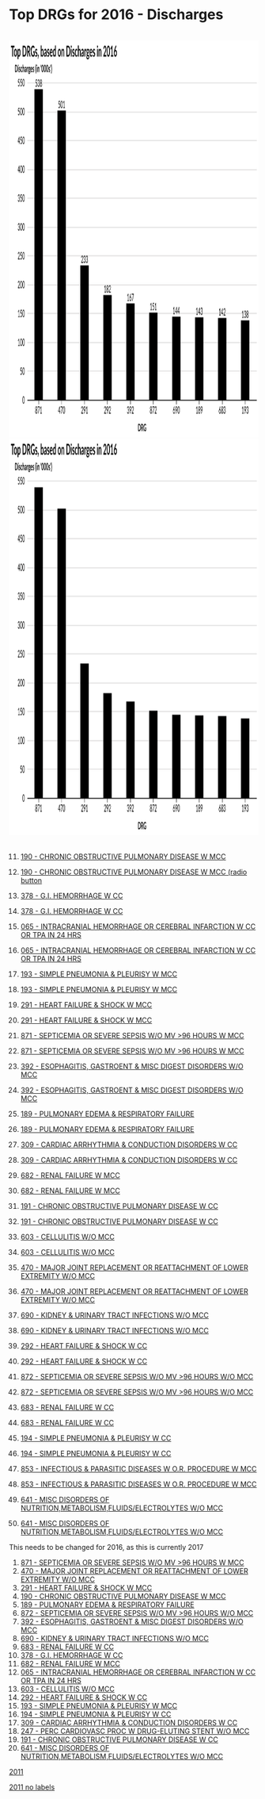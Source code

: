 # Top DRGs for 2016 - Discharges


<br>
<div style="text-align: center;"> <IMG class="plain" SRC="Discharges_labels_2016.svg"  style="background:none; border:none; box-shadow:none;"  width="900" height="800" ALT="image">
<em></em></div>




<div style="text-align: center;"> <IMG class="plain" SRC="Discharges_2016.svg"  style="background:none; border:none; box-shadow:none;"  width="900" height="800" ALT="image">
<em></em></div>
<br>





11.  [190 - CHRONIC OBSTRUCTIVE PULMONARY DISEASE W MCC](http://mvigoda.github.io/datasets/Year_2016/2016_Charts/2016_11_190_Chart.html)  
11.  [190 - CHRONIC OBSTRUCTIVE PULMONARY DISEASE W MCC (radio button](http://mvigoda.github.io/datasets/Year_2016/2016_Charts/2016_11_190_radio_button_Chart.html)  





12.  [378 - G.I. HEMORRHAGE W CC](http://mvigoda.github.io/datasets/Discharges/2016_12_378_Chart.html)  
12.  [378 - G.I. HEMORRHAGE W CC](http://mvigoda.github.io/datasets/Discharges/2016_12_378_radio_button_Chart.html)  
16.  [065 - INTRACRANIAL HEMORRHAGE OR CEREBRAL INFARCTION W CC OR TPA IN 24 HRS](http://mvigoda.github.io/datasets/Discharges/2016_16_65_Chart.html)  
16.  [065 - INTRACRANIAL HEMORRHAGE OR CEREBRAL INFARCTION W CC OR TPA IN 24 HRS](http://mvigoda.github.io/datasets/Discharges/2016_16_65_radio_button_Chart.html)  
10.  [193 - SIMPLE PNEUMONIA & PLEURISY W MCC](http://mvigoda.github.io/datasets/Discharges/2016_10_193_Chart.html)  
10.  [193 - SIMPLE PNEUMONIA & PLEURISY W MCC](http://mvigoda.github.io/datasets/Discharges/2016_10_193_radio_button_Chart.html)  
3.  [291 - HEART FAILURE & SHOCK W MCC](http://mvigoda.github.io/datasets/Discharges/2016_3_291_Chart.html)  
3.  [291 - HEART FAILURE & SHOCK W MCC](http://mvigoda.github.io/datasets/Discharges/2016_3_291_radio_button_Chart.html)  
1.  [871 - SEPTICEMIA OR SEVERE SEPSIS W/O MV >96 HOURS W MCC](http://mvigoda.github.io/datasets/Discharges/2016_1_871_Chart.html)  
1.  [871 - SEPTICEMIA OR SEVERE SEPSIS W/O MV >96 HOURS W MCC](http://mvigoda.github.io/datasets/Discharges/2016_1_871_radio_button_Chart.html)  
5.  [392 - ESOPHAGITIS, GASTROENT & MISC DIGEST DISORDERS W/O MCC](http://mvigoda.github.io/datasets/Discharges/2016_5_392_Chart.html)  
5.  [392 - ESOPHAGITIS, GASTROENT & MISC DIGEST DISORDERS W/O MCC](http://mvigoda.github.io/datasets/Discharges/2016_5_392_radio_button_Chart.html)  
8.  [189 - PULMONARY EDEMA & RESPIRATORY FAILURE](http://mvigoda.github.io/datasets/Discharges/2016_8_189_Chart.html)  
8.  [189 - PULMONARY EDEMA & RESPIRATORY FAILURE](http://mvigoda.github.io/datasets/Discharges/2016_8_189_radio_button_Chart.html)  
19.  [309 - CARDIAC ARRHYTHMIA & CONDUCTION DISORDERS W CC](http://mvigoda.github.io/datasets/Discharges/2016_19_309_Chart.html)  
19.  [309 - CARDIAC ARRHYTHMIA & CONDUCTION DISORDERS W CC](http://mvigoda.github.io/datasets/Discharges/2016_19_309_radio_button_Chart.html)  
14.  [682 - RENAL FAILURE W MCC](http://mvigoda.github.io/datasets/Discharges/2016_14_682_Chart.html)  
14.  [682 - RENAL FAILURE W MCC](http://mvigoda.github.io/datasets/Discharges/2016_14_682_radio_button_Chart.html)  
18.  [191 - CHRONIC OBSTRUCTIVE PULMONARY DISEASE W CC](http://mvigoda.github.io/datasets/Discharges/2016_18_191_Chart.html)  
18.  [191 - CHRONIC OBSTRUCTIVE PULMONARY DISEASE W CC](http://mvigoda.github.io/datasets/Discharges/2016_18_191_radio_button_Chart.html)  
15.  [603 - CELLULITIS W/O MCC](http://mvigoda.github.io/datasets/Discharges/2016_15_603_Chart.html)  
15.  [603 - CELLULITIS W/O MCC](http://mvigoda.github.io/datasets/Discharges/2016_15_603_radio_button_Chart.html)  
2.  [470 - MAJOR JOINT REPLACEMENT OR REATTACHMENT OF LOWER EXTREMITY W/O MCC](http://mvigoda.github.io/datasets/Discharges/2016_2_470_Chart.html)  
2.  [470 - MAJOR JOINT REPLACEMENT OR REATTACHMENT OF LOWER EXTREMITY W/O MCC](http://mvigoda.github.io/datasets/Discharges/2016_2_470_radio_button_Chart.html)  
7.  [690 - KIDNEY & URINARY TRACT INFECTIONS W/O MCC](http://mvigoda.github.io/datasets/Discharges/2016_7_690_Chart.html)  
7.  [690 - KIDNEY & URINARY TRACT INFECTIONS W/O MCC](http://mvigoda.github.io/datasets/Discharges/2016_7_690_radio_button_Chart.html)  
4.  [292 - HEART FAILURE & SHOCK W CC](http://mvigoda.github.io/datasets/Discharges/2016_4_292_Chart.html)  
4.  [292 - HEART FAILURE & SHOCK W CC](http://mvigoda.github.io/datasets/Discharges/2016_4_292_radio_button_Chart.html)  
6.  [872 - SEPTICEMIA OR SEVERE SEPSIS W/O MV >96 HOURS W/O MCC](http://mvigoda.github.io/datasets/Discharges/2016_6_872_Chart.html)  
6.  [872 - SEPTICEMIA OR SEVERE SEPSIS W/O MV >96 HOURS W/O MCC](http://mvigoda.github.io/datasets/Discharges/2016_6_872_radio_button_Chart.html)  
9.  [683 - RENAL FAILURE W CC](http://mvigoda.github.io/datasets/Discharges/2016_9_683_Chart.html)  
9.  [683 - RENAL FAILURE W CC](http://mvigoda.github.io/datasets/Discharges/2016_9_683_radio_button_Chart.html)  
13.  [194 - SIMPLE PNEUMONIA & PLEURISY W CC](http://mvigoda.github.io/datasets/Discharges/2016_13_194_Chart.html)  
13.  [194 - SIMPLE PNEUMONIA & PLEURISY W CC](http://mvigoda.github.io/datasets/Discharges/2016_13_194_radio_button_Chart.html)  
20.  [853 - INFECTIOUS & PARASITIC DISEASES W O.R. PROCEDURE W MCC](http://mvigoda.github.io/datasets/Discharges/2016_20_853_Chart.html)  
20.  [853 - INFECTIOUS & PARASITIC DISEASES W O.R. PROCEDURE W MCC](http://mvigoda.github.io/datasets/Discharges/2016_20_853_radio_button_Chart.html)  
17.  [641 - MISC DISORDERS OF NUTRITION,METABOLISM,FLUIDS/ELECTROLYTES W/O MCC](http://mvigoda.github.io/datasets/Discharges/2016_17_641_Chart.html)  
17.  [641 - MISC DISORDERS OF NUTRITION,METABOLISM,FLUIDS/ELECTROLYTES W/O MCC](http://mvigoda.github.io/datasets/Discharges/2016_17_641_radio_button_Chart.html)  



This needs to be changed for 2016, as this is currently 2017



1.  [871 - SEPTICEMIA OR SEVERE SEPSIS W/O MV >96 HOURS W MCC](http://mvigoda.github.io/datasets/Discharges/Discharges_for_2017/1_871_Chart.html)  
2.  [470 - MAJOR JOINT REPLACEMENT OR REATTACHMENT OF LOWER EXTREMITY W/O MCC](http://mvigoda.github.io/datasets/Discharges/Discharges_for_2017/2_470_Chart.html)  
3.  [291 - HEART FAILURE & SHOCK W MCC](http://mvigoda.github.io/datasets/Discharges/Discharges_for_2017/3_291_Chart.html)  
4.  [190 - CHRONIC OBSTRUCTIVE PULMONARY DISEASE W MCC](http://mvigoda.github.io/datasets/Discharges/Discharges_for_2017/4_190_Chart.html)  
5.  [189 - PULMONARY EDEMA & RESPIRATORY FAILURE](http://mvigoda.github.io/datasets/Discharges/Discharges_for_2017/5_189_Chart.html)  
6.  [872 - SEPTICEMIA OR SEVERE SEPSIS W/O MV >96 HOURS W/O MCC](http://mvigoda.github.io/datasets/Discharges/Discharges_for_2017/6_872_Chart.html)  
7.  [392 - ESOPHAGITIS, GASTROENT & MISC DIGEST DISORDERS W/O MCC](http://mvigoda.github.io/datasets/Discharges/Discharges_for_2017/7_392_Chart.html)  
8.  [690 - KIDNEY & URINARY TRACT INFECTIONS W/O MCC](http://mvigoda.github.io/datasets/Discharges/Discharges_for_2017/8_690_Chart.html)  
9.  [683 - RENAL FAILURE W CC](http://mvigoda.github.io/datasets/Discharges/Discharges_for_2017/9_683_Chart.html)  
10.  [378 - G.I. HEMORRHAGE W CC](http://mvigoda.github.io/datasets/Discharges/Discharges_for_2017/10_378_Chart.html)  
11.  [682 - RENAL FAILURE W MCC](http://mvigoda.github.io/datasets/Discharges/Discharges_for_2017/11_682_Chart.html)  
12.  [065 - INTRACRANIAL HEMORRHAGE OR CEREBRAL INFARCTION W CC OR TPA IN 24 HRS](http://mvigoda.github.io/datasets/Discharges/Discharges_for_2017/12_65_Chart.html)  
13.  [603 - CELLULITIS W/O MCC](http://mvigoda.github.io/datasets/Discharges/Discharges_for_2017/13_603_Chart.html)  
14.  [292 - HEART FAILURE & SHOCK W CC](http://mvigoda.github.io/datasets/Discharges/Discharges_for_2017/14_292_Chart.html)  
15.  [193 - SIMPLE PNEUMONIA & PLEURISY W MCC](http://mvigoda.github.io/datasets/Discharges/Discharges_for_2017/15_193_Chart.html)  
16.  [194 - SIMPLE PNEUMONIA & PLEURISY W CC](http://mvigoda.github.io/datasets/Discharges/Discharges_for_2017/16_194_Chart.html)  
17.  [309 - CARDIAC ARRHYTHMIA & CONDUCTION DISORDERS W CC](http://mvigoda.github.io/datasets/Discharges/Discharges_for_2017/17_309_Chart.html)  
18.  [247 - PERC CARDIOVASC PROC W DRUG-ELUTING STENT W/O MCC](http://mvigoda.github.io/datasets/Discharges/Discharges_for_2017/18_247_Chart.html)  
19.  [191 - CHRONIC OBSTRUCTIVE PULMONARY DISEASE W CC](http://mvigoda.github.io/datasets/Discharges/Discharges_for_2017/19_191_Chart.html)  
20.  [641 - MISC DISORDERS OF NUTRITION,METABOLISM,FLUIDS/ELECTROLYTES W/O MCC](http://mvigoda.github.io/datasets/Discharges/Discharges_for_2017/20_641_Chart.html)  





[2011](http://mvigoda.github.io/datasets/Discharges/Discharges_labels_2011.svg)  

[2011 no labels](http://mvigoda.github.io/datasets/Discharges/Discharges_2011.svg)  




